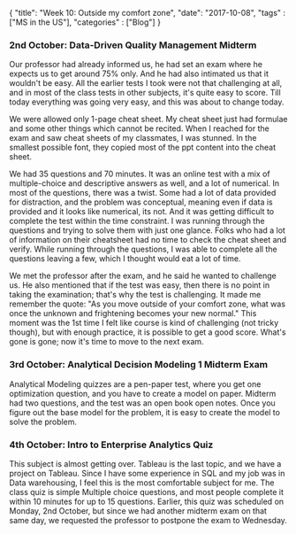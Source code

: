 {
    "title": "Week 10: Outside my comfort zone",
    "date": "2017-10-08",
    "tags" : ["MS in the US"],
    "categories" : ["Blog"]
}


###  2nd October: Data-Driven Quality Management Midterm   

Our professor had already informed us, he had set an exam where he expects us to get around 75% only. And he had also intimated us that it wouldn't be easy. All the earlier tests I took were not that challenging at all, and in most of the class tests in other subjects, it's quite easy to score. Till today everything was going very easy, and this was about to change today.

We were allowed only 1-page cheat sheet. My cheat sheet just had formulae and some other things which cannot be recited. When I reached for the exam and saw cheat sheets of my classmates, I was stunned. In the smallest possible font, they copied most of the ppt content into the cheat sheet.

We had 35 questions and 70 minutes. It was an online test with a mix of multiple-choice and descriptive answers as well, and a lot of numerical. In most of the questions, there was a twist. Some had a lot of data provided for distraction, and the problem was conceptual, meaning even if data is provided and it looks like numerical, its not. And it was getting difficult to complete the test within the time constraint. I was running through the questions and trying to solve them with just one glance. Folks who had a lot of information on their cheatsheet had no time to check the cheat sheet and verify. While running through the questions, I was able to complete all the questions leaving a few, which I thought would eat
a lot of time.

We met the professor after the exam, and he said he wanted to challenge us. He also mentioned that if the test was easy, then there is no point in taking the examination; that's why the test is challenging. It made me remember the quote: "As you move outside of your comfort zone, what was once the unknown and frightening becomes your new normal." This moment was the 1st time I felt like course is kind of challenging (not tricky though), but with enough practice, it is possible to get a good score.
What's gone is gone; now it's time to move to the next exam.

###  3rd October: Analytical Decision Modeling 1 Midterm Exam

Analytical Modeling quizzes are a pen-paper test, where you get one optimization question, and you have to create a model on paper. Midterm had two questions, and the test was an open book open notes. Once you figure out the base model for the problem, it is easy to create the model to solve the problem.

###  4th October: Intro to Enterprise Analytics Quiz

This subject is almost getting over. Tableau is the last topic, and we have a project on Tableau. Since I have some experience in SQL and my job was in Data warehousing, I feel this is the most comfortable subject for me. The class quiz is simple Multiple choice questions, and most people complete it within 10 minutes for up to 15 questions.
Earlier, this quiz was scheduled on Monday, 2nd October, but since we had another midterm exam on that same day, we requested the professor to postpone the exam to Wednesday.
